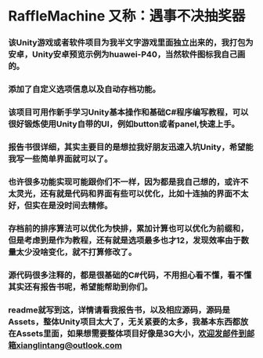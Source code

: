 # RaffleMachine 又称：遇事不决抽奖器
### 该Unity游戏或者软件项目为我半文字游戏里面独立出来的，我打包为安卓，Unity安卓预览示例为huawei-P40，当然软件图标我自己画的。
### 添加了自定义选项信息以及自动存档功能。
### 该项目可用作新手学习Unity基本操作和基础C#程序编写教程，可以很好锻炼使用Unity自带的UI，例如button或者panel,快速上手。
### 报告书很详细，其实主要目的是想拉我好朋友迅速入坑Unity，希望能我写一些简单界面就可以了。
### 也许很多功能实现可能跟你们不一样，因为都是我自己想的，或许不太灵光，还有就是代码和界面有些可以优化，比如十连抽的界面不太好，但实在是没时间去精修。
### 存档前的排序算法可以优化为快排，累加计算也可以优化为前缀和，但是考虑到是作为教程，还有就是选项最多也才12，发现效率由于数量太少没啥变化，就不打算修改了。
### 源代码很多注释的，都是很基础的C#代码，不用担心看不懂，看不懂其实还有报告书呢，希望能帮助到你们。
### readme就写到这，详情请看我报告书，以及相应源码，源码是Assets，整体Unity项目太大了，无关紧要的太多，我基本东西都放在Assets里面，如果想需要整体项目好像是3G大小，欢迎发邮件到邮箱xianglintang@outlook.com
